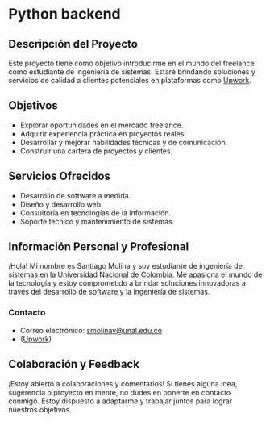 # Python backend

## Descripción del Proyecto

Este proyecto tiene como objetivo introducirme en el mundo del freelance como estudiante de ingeniería de sistemas. Estaré brindando soluciones y servicios de calidad a clientes potenciales en plataformas como [Upwork](https://www.upwork.com/workwith/santiagom52).

## Objetivos

- Explorar oportunidades en el mercado freelance.
- Adquirir experiencia práctica en proyectos reales.
- Desarrollar y mejorar habilidades técnicas y de comunicación.
- Construir una cartera de proyectos y clientes.

## Servicios Ofrecidos

- Desarrollo de software a medida.
- Diseño y desarrollo web.
- Consultoría en tecnologías de la información.
- Soporte técnico y mantenimiento de sistemas.

## Información Personal y Profesional

¡Hola! Mi nombre es Santiago Molina y soy estudiante de ingeniería de sistemas en la Universidad Nacional de Colombia. Me apasiona el mundo de la tecnología y estoy comprometido a brindar soluciones innovadoras a través del desarrollo de software y la ingeniería de sistemas.

### Contacto

- Correo electrónico: smolinav@unal.edu.co
- ([Upwork](https://www.upwork.com/workwith/santiagom52))
  
## Colaboración y Feedback

¡Estoy abierto a colaboraciones y comentarios! Si tienes alguna idea, sugerencia o proyecto en mente, no dudes en ponerte en contacto conmigo. Estoy dispuesto a adaptarme y trabajar juntos para lograr nuestros objetivos.
